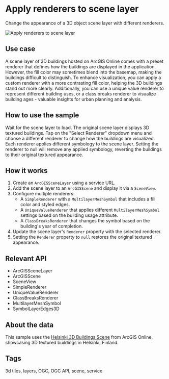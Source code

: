 # Apply renderers to scene layer

Change the appearance of a 3D object scene layer with different renderers.

![Apply renderers to scene layer](applyrendererstoscenelayer.jpg.jpg)

## Use case

A scene layer of 3D buildings hosted on ArcGIS Online comes with a preset renderer that defines how the buildings are
displayed in the application. However, the fill color may sometimes blend into the basemap, making the buildings
difficult to distinguish. To enhance visualization, you can apply a custom renderer with a more contrasting fill color,
helping the 3D buildings stand out more clearly. Additionally, you can use a unique value renderer to represent
different building uses, or a class breaks renderer to visualize building ages - valuable insights for urban planning
and analysis.

## How to use the sample

Wait for the scene layer to load. The original scene layer displays 3D textured buildings. Tap on the "Select Renderer"
dropdown menu and choose a different renderer to change how the buildings are visualized. Each renderer applies
different symbology to the scene layer. Setting the renderer to null will remove any applied symbology, reverting the
buildings to their original textured appearance.


## How it works

1. Create an `ArcGISSceneLayer` using a service URL.
2. Add the scene layer to an `ArcGISScene` and display it via a `SceneView`.
3. Configure multiple renderers:
   - A `SimpleRenderer` with a `MultilayerMeshSymbol` that includes a fill color and styled edges.
   - A `UniqueValueRenderer` that applies different `MultilayerMeshSymbol` settings based on the building usage attribute.
   - A `ClassBreaksRenderer` that changes the symbol based on the building's year of completion.
4. Update the scene layer's `Renderer` property with the selected renderer.
5. Setting the `Renderer` property to `null` restores the original textured appearance.

## Relevant API

* ArcGISSceneLayer  
* ArcGISScene  
* SceneView  
* SimpleRenderer  
* UniqueValueRenderer  
* ClassBreaksRenderer  
* MultilayerMeshSymbol  
* SymbolLayerEdges3D  

## About the data

This sample uses the [Helsinki 3D Buildings Scene](https://www.arcgis.com/home/item.html?id=fdfa7e3168e74bf5b846fc701180930b) from ArcGIS Online, showcasing 3D textured buildings in Helsinki, Finland.

## Tags

3d tiles, layers, OGC, OGC API, scene, service